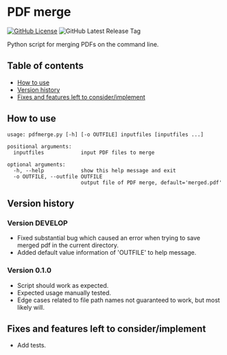 # PDF merge

[![GitHub License](https://img.shields.io/github/license/TimiMakkonen/pdfmerge)](/LICENSE)
![GitHub Latest Release Tag](https://img.shields.io/github/v/tag/TimiMakkonen/pdfmerge)

Python script for merging PDFs on the command line.

## Table of contents

* [How to use](#how-to-use)
* [Version history](#version-history)
* [Fixes and features left to consider/implement](#fixes-and-features-left-to-considerimplement)

## How to use

```console
usage: pdfmerge.py [-h] [-o OUTFILE] inputfiles [inputfiles ...]

positional arguments:
  inputfiles            input PDF files to merge

optional arguments:
  -h, --help            show this help message and exit
  -o OUTFILE, --outfile OUTFILE
                        output file of PDF merge, default='merged.pdf'
```

## Version history

### Version DEVELOP

* Fixed substantial bug which caused an error when trying to save merged
  pdf in the current directory.
* Added default value information of 'OUTFILE' to help message.

### Version 0.1.0

* Script should work as expected.
* Expected usage manually tested.
* Edge cases related to file path names not guaranteed to work, but most
  likely will.

## Fixes and features left to consider/implement

* Add tests.
